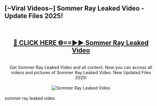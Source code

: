 <h2>[~Viral Videos~] Sommer Ray Leaked Video - Update Files 2025!</h2>
<br>
<div align="center">
<h2><a href="https://betterlinks.top/A2PfLJ" rel="nofollow">🔴 CLICK HERE 🌐==►► Sommer Ray Leaked Video</a></h2>
<br>
Get Sommer Ray Leaked Video and all content. Now you can access all videos and pictures of Sommer Ray Leaked Video. New Updated Files 2025!
<br>
<br>
<a href="https://betterlinks.top/A2PfLJ" rel="nofollow" data-target="animated-image.originalLink"><img src="https://i.ibb.co.com/WyWwxjT/player-gif2.gif" alt="Sommer Ray Leaked Video" style="max-width: 100%; display: inline-block;" data-target="animated-image.originalImage"></a>
</div>
<br>
sommer ray leaked video